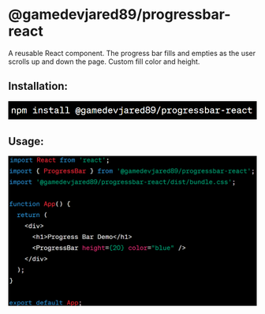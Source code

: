 <h1>@gamedevjared89/progressbar-react</h1>

<p>A reusable React component. The progress bar fills and empties as the user scrolls up and down the page. Custom fill color and height.</p>

<h2>Installation:</h2>
<img src="/src/images/image2.png" alt="npm i @gamedevjared89/progressbar-react">

<h2>Usage:</h2>
<img src="/src/images/image.png" alt="imports and usage">
